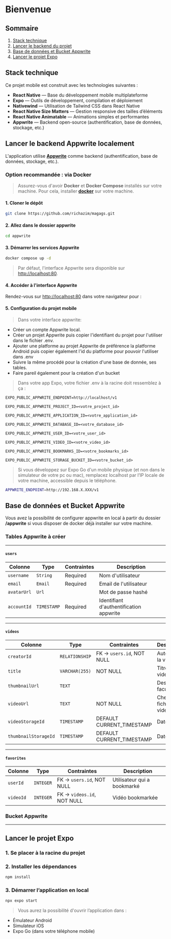 # Bienvenue

## Sommaire

1. [Stack technique](#stack-technique)  
2. [Lancer le backend du projet](#lancer-le-backend-appwrite-localement)
3. [Base de données et Bucket Appwrite](#base-de-données-et-bucket-appwrite)
4. [Lancer le projet Expo](#lancer-le-projet-expo)

## Stack technique

Ce projet mobile est construit avec les technologies suivantes :

- **React Native** — Base du développement mobile multiplateforme  
- **Expo** — Outils de développement, compilation et déploiement  
- **Nativewind** — Utilisation de Tailwind CSS dans React Native  
- **React Native Size Matters** — Gestion responsive des tailles d’éléments  
- **React Native Animatable** — Animations simples et performantes  
- **Appwrite** — Backend open-source (authentification, base de données, stockage, etc.)

## Lancer le backend Appwrite localement

L'application utilise [**Appwrite**](https://appwrite.io/) comme backend (authentification, base de données, stockage, etc.).

### Option recommandée : via Docker

> Assurez-vous d'avoir **Docker** et **Docker Compose** installés sur votre machine. Pour cela, installer [**docker**](https://www.docker.com) sur votre machine.

#### 1. **Cloner le dépôt**

```bash
git clone https://github.com/richazim/magags.git
```

#### 2. **Allez dans le dossier appwrite**

```bash
cd appwrite
```

#### 3. **Démarrer les services Appwrite**

```bash
docker compose up -d
```

>Par défaut, l'interface Appwrite sera disponible sur [http://localhost:80](http://localhost:80).

#### 4. **Accéder à l'interface Appwrite**

Rendez-vous sur [http://localhost:80](http://localhost:80) dans votre navigateur pour :

#### 5. **Configuration du projet mobile**

> Dans votre interface appwrite:

- Créer un compte Appwrite local.
- Créer un projet Appwrite puis copier l'identifiant du projet pour l'utiliser dans le fichier .env.
- Ajouter une platforme au projet Appwrite de préférence la platforme Android puis copier également l'id du platforme pour pouvoir l'utiliser dans .env
- Suivre la même procédé pour la création d'une base de donnée, ses tables.
- Faire pareil également pour la création d'un bucket

>Dans votre app Expo, votre fichier .env à la racine doit ressemblez à ça :

```env
EXPO_PUBLIC_APPWRITE_ENDPOINT=http://localhost/v1

EXPO_PUBLIC_APPWRITE_PROJECT_ID=<votre_project_id>

EXPO_PUBLIC_APPWRITE_APPLICATION_ID=<votre_application_id>

EXPO_PUBLIC_APPWRITE_DATABASE_ID=<votre_database_id>

EXPO_PUBLIC_APPWRITE_USER_ID=<votre_user_id>

EXPO_PUBLIC_APPWRITE_VIDEO_ID=<votre_video_id>

EXPO_PUBLIC_APPWRITE_BOOKMARKS_ID=<votre_bookmarks_id>

EXPO_PUBLIC_APPWRITE_STORAGE_BUCKET_ID=<votre_bucket_id>
```

>Si vous développez sur Expo Go d'un mobile physique (et non dans le simulateur de votre pc ou mac), remplacez localhost par l’IP locale de votre machine, accessible depuis le téléphone.

```zsh
APPWRITE_ENDPOINT=http://192.168.X.XXX/v1
```

## Base de données et Bucket Appwrite

Vous avez la possibilité de configurer appwrite en local à partir du dossier **/appwrite** si vous disposer de docker déjà installer sur votre machine.

### Tables Appwrite à créer

---

#### `users`

| Colonne       | Type        | Contraintes              | Description                  |
|---------------|-------------|---------------------------|------------------------------|
| `username`    | `String` | Required        | Nom d'utilisateur            |
| `email`       | `Email` | Required       | Email de l'utilisateur       |
| `avatarUrl`    | `Url`      |                  | Mot de passe hashé           |
| `accountId`  | `TIMESTAMP` | Required | Identifiant d'authentification appwrite             |

---

#### `videos`

| Colonne       | Type        | Contraintes               | Description                  |
|---------------|-------------|---------------------------|------------------------------|
| `creatorId`     | `RELATIONSHIP`   | FK → `users.id`, NOT NULL | Auteur de la vidéo           |
| `title`       | `VARCHAR(255)` | NOT NULL               | Titre de la vidéo            |
| `thumbnailUrl` | `TEXT`      |                           | Description facultative      |
| `videoUrl`   | `TEXT`      | NOT NULL                  | Chemin du fichier vidéo      |
| `videoStorageId`  | `TIMESTAMP` | DEFAULT CURRENT_TIMESTAMP | Date d’ajout                 |
| `thumbnailStorageId`  | `TIMESTAMP` | DEFAULT CURRENT_TIMESTAMP | Date d’ajout                 |

---

#### `favorites`

| Colonne       | Type        | Contraintes                    | Description                  |
|---------------|-------------|--------------------------------|------------------------------|
| `userId`     | `INTEGER`   | FK → `users.id`, NOT NULL      | Utilisateur qui a bookmarké |
| `videoId`    | `INTEGER`   | FK → `videos.id`, NOT NULL     | Vidéo bookmarkée             |

### Bucket Appwrite

---

## Lancer le projet Expo

### 1. Se placer à la racine du projet

### 2. Installer les dépendances

```bash
npm install
```

### 3. Démarrer l’application en local

```bash
npx expo start
```

>Vous aurez la possibilité d'ouvrir l’application dans :

- Émulateur Android
- Simulateur iOS
- Expo Go (dans votre téléphone mobile)